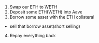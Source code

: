 1. Swap our ETH to WETH
2. Deposit some ETH(WETH) into Aave
3. Borrow some asset with the ETH collateral
  - sell that borrow asset(short selling)
4. Repay everything back  